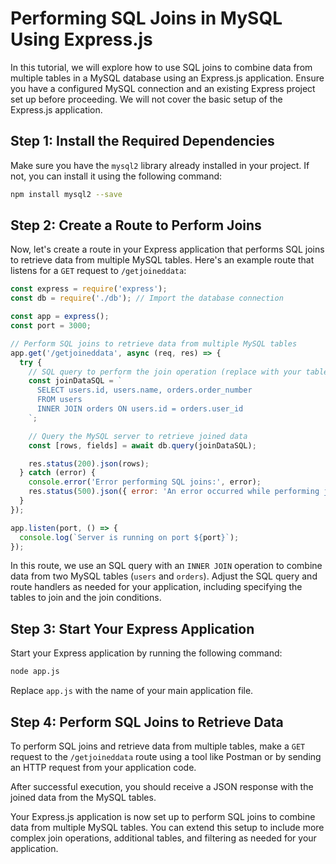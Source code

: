 # Performing SQL Joins in MySQL Using Express.js

In this tutorial, we will explore how to use SQL joins to combine data from multiple tables in a MySQL database using an Express.js application. Ensure you have a configured MySQL connection and an existing Express project set up before proceeding. We will not cover the basic setup of the Express.js application.

## Step 1: Install the Required Dependencies

Make sure you have the `mysql2` library already installed in your project. If not, you can install it using the following command:

```bash
npm install mysql2 --save
```

## Step 2: Create a Route to Perform Joins

Now, let's create a route in your Express application that performs SQL joins to retrieve data from multiple MySQL tables. Here's an example route that listens for a `GET` request to `/getjoineddata`:

```javascript
const express = require('express');
const db = require('./db'); // Import the database connection

const app = express();
const port = 3000;

// Perform SQL joins to retrieve data from multiple MySQL tables
app.get('/getjoineddata', async (req, res) => {
  try {
    // SQL query to perform the join operation (replace with your table names and join conditions)
    const joinDataSQL = `
      SELECT users.id, users.name, orders.order_number
      FROM users
      INNER JOIN orders ON users.id = orders.user_id
    `;

    // Query the MySQL server to retrieve joined data
    const [rows, fields] = await db.query(joinDataSQL);

    res.status(200).json(rows);
  } catch (error) {
    console.error('Error performing SQL joins:', error);
    res.status(500).json({ error: 'An error occurred while performing joins' });
  }
});

app.listen(port, () => {
  console.log(`Server is running on port ${port}`);
});
```

In this route, we use an SQL query with an `INNER JOIN` operation to combine data from two MySQL tables (`users` and `orders`). Adjust the SQL query and route handlers as needed for your application, including specifying the tables to join and the join conditions.

## Step 3: Start Your Express Application

Start your Express application by running the following command:

```bash
node app.js
```

Replace `app.js` with the name of your main application file.

## Step 4: Perform SQL Joins to Retrieve Data

To perform SQL joins and retrieve data from multiple tables, make a `GET` request to the `/getjoineddata` route using a tool like Postman or by sending an HTTP request from your application code.

After successful execution, you should receive a JSON response with the joined data from the MySQL tables.

Your Express.js application is now set up to perform SQL joins to combine data from multiple MySQL tables. You can extend this setup to include more complex join operations, additional tables, and filtering as needed for your application.